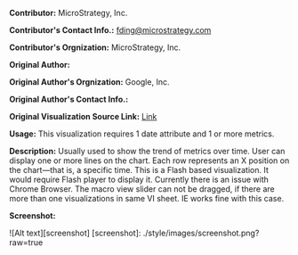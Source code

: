 **Contributor:** MicroStrategy, Inc.

**Contributor's Contact Info.:** <fding@microstrategy.com>

**Contributor's Orgnization:** MicroStrategy, Inc.

**Original Author:** 

**Original Author's Orgnization:** Google, Inc.

**Original Author's Contact Info.:** 

**Original Visualization Source Link:** <a href ="https://developers.google.com/chart/interactive/docs/gallery/annotatedtimeline" target = "_blank">Link</a>

**Usage:**  This visualization requires 1 date attribute and 1 or more metrics. 

**Description:** Usually used to show the trend of metrics over time. User can display one or more lines on the chart. Each row represents an X position on the chart—that is, a specific time. This is a Flash based visualization. It would require Flash player to display it. Currently there is an issue with Chrome Browser. The macro view slider can not be dragged, if there are more than one visualizations in same VI sheet. IE works fine with this case.  

**Screenshot:**

![Alt text][screenshot]
[screenshot]: ./style/images/screenshot.png?raw=true




